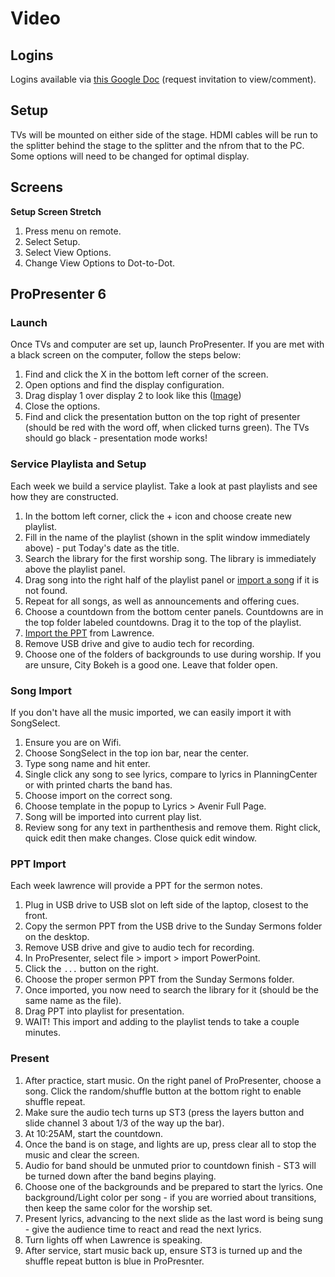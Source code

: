 # Video

## Logins

Logins available via [this Google Doc](https://docs.google.com/spreadsheets/d/1IrxrwhqAgu1wvh-SPnaz7gpV5s1vfTTqHR0vR6gMU1E/edit?usp=sharing) (request invitation to view/comment).

## Setup

TVs will be mounted on either side of the stage. HDMI cables will be run to the splitter behind the stage to the splitter and the nfrom that to the PC. Some options will need to be changed for optimal display.

## Screens

**Setup Screen Stretch**
1. Press menu on remote.
1. Select Setup.
1. Select View Options.
1. Change View Options to Dot-to-Dot.

## ProPresenter 6


### Launch

Once TVs and computer are set up, launch ProPresenter. If you are met with a black screen on the computer, follow the steps below:

1. Find and click the X in the bottom left corner of the screen.
1. Open options and find the display configuration.
1. Drag display 1 over display 2 to look like this ([Image](uploads/images/IMG_0101.JPG))
1. Close the options.
1. Find and click the presentation button on the top right of presenter (should be red with the word off, when clicked turns green). The TVs should go black - presentation mode works!

### Service Playlista and Setup

Each week we build a service playlist. Take a look at past playlists and see how they are constructed.

1. In the bottom left corner, click the + icon and choose create new playlist.
1. Fill in the name of the playlist (shown in the split window immediately above) - put Today's date as the title.
1. Search the library for the first worship song. The library is immediately above the playlist panel.
1. Drag song into the right half of the playlist panel or [import a song](pages/video.md#Song_Import) if it is not found.
1. Repeat for all songs, as well as announcements and offering cues.
1. Choose a countdown from the bottom center panels. Countdowns are in the top folder labeled countdowns. Drag it to the top of the playlist.
1. [Import the PPT](pages/video.md#PPT_Import) from Lawrence.
1. Remove USB drive and give to audio tech for recording.
1. Choose one of the folders of backgrounds to use during worship. If you are unsure, City Bokeh is a good one. Leave that folder open.

### Song Import

If you don't have all the music imported, we can easily import it with SongSelect.

1. Ensure you are on Wifi.
1. Choose SongSelect in the top ion bar, near the center.
1. Type song name and hit enter.
1. Single click any song to see lyrics, compare to lyrics in PlanningCenter or with printed charts the band has.
1. Choose import on the correct song.
1. Choose template in the popup to Lyrics > Avenir Full Page.
1. Song will be imported into current play list.
1. Review song for any text in parthenthesis and remove them. Right click, quick edit then make changes. Close quick edit window.

### PPT Import

Each week lawrence will provide a PPT for the sermon notes.

1. Plug in USB drive to USB slot on left side of the laptop, closest to the front.
1. Copy the sermon PPT from the USB drive to the Sunday Sermons folder on the desktop.
1. Remove USB drive and give to audio tech for recording.
1. In ProPresenter, select file > import > import PowerPoint.
1. Click the `...` button on the right.
1. Choose the proper sermon PPT from the Sunday Sermons folder.
1. Once imported, you now need to search the library for it (should be the same name as the file).
1. Drag PPT into playlist for presentation.
1. WAIT! This import and adding to the playlist tends to take a couple minutes.

### Present

1. After practice, start music. On the right panel of ProPresenter, choose a song. Click the random/shuffle button at the bottom right to enable shuffle repeat.
1. Make sure the audio tech turns up ST3 (press the layers button and slide channel 3 about 1/3 of the way up the bar).
1. At 10:25AM, start the countdown.
1. Once the band is on stage, and lights are up, press clear all to stop the music and clear the screen.
1. Audio for band should be unmuted prior to countdown finish - ST3 will be turned down after the band begins playing.
1. Choose one of the backgrounds and be prepared to start the lyrics. One background/Light color per song - if you are worried about transitions, then keep the same color for the worship set.
1. Present lyrics, advancing to the next slide as the last word is being sung - give the audience time to react and read the next lyrics.
1. Turn lights off when Lawrence is speaking.
1. After service, start music back up, ensure ST3 is turned up and the shuffle repeat button is blue in ProPresnter.
